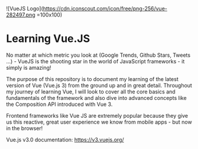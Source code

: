 ![VueJS Logo](https://cdn.iconscout.com/icon/free/png-256/vue-282497.png =100x100)
# Learning Vue.JS

No matter at which metric you look at (Google Trends, Github Stars, Tweets ...) - VueJS is the shooting star in the world of JavaScript frameworks - it simply is amazing!

The purpose of this repository is to document my learning of the latest version of Vue (Vue.js 3) from the ground up and in great detail.
Throughout my journey of learning Vue, I will look to cover all the core basics and fundamentals of the framework and also dive into advanced concepts like the Composition API introduced with Vue 3.

Frontend frameworks like Vue JS are extremely popular because they give us this reactive, great user experience we know from mobile apps - but now in the browser!

Vue.js v3.0 documentation: https://v3.vuejs.org/
